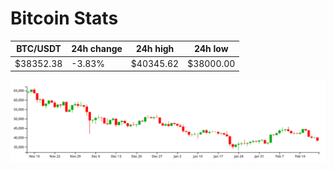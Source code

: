 # Bitcoin Stats

BTC/USDT|24h change|24h high|24h low|
|---|---|---|---|
|$38352.38|-3.83%|$40345.62|$38000.00|

<img src="./chart.svg">
